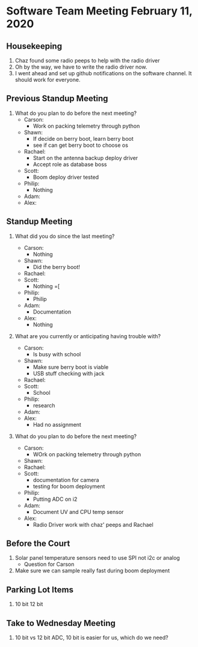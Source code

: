 # Software Team Meeting February 11, 2020
## Housekeeping
1. Chaz found some radio peeps to help with the radio driver
2. Oh by the way, we have to write the radio driver now.
3. I went ahead and set up github notifications on the software channel.  It should work for everyone.  

## Previous Standup Meeting
1. What do you plan to do before the next meeting?
	- Carson:
		- Work on packing telemetry through python
	- Shawn:
		- If decide on berry boot, learn berry boot
		- see if can get berry boot to choose os
	- Rachael:
		- Start on the antenna backup deploy driver
		- Accept role as database boss
	- Scott:
		- Boom deploy driver tested
	- Philip:
		- Nothing
	- Adam:
	- Alex:

## Standup Meeting
1. What did you do since the last meeting?
	- Carson:
		- Nothing
	- Shawn:
		- Did the berry boot!
	- Rachael:
	- Scott:
		- Nothing =[
	- Philip:
		- Philip
	- Adam:
		- Documentation
	- Alex:
		- Nothing	

2. What are you currently or anticipating having trouble with?
	- Carson:
		- Is busy with school
	- Shawn:
		- Make sure berry boot is viable
		- USB stuff checking with jack
	- Rachael:
	- Scott:
		- School
	- Philip:
		- research
	- Adam:
	- Alex:
		- Had no assignment

3. What do you plan to do before the next meeting?
	- Carson:
		- WOrk on packing telemetry through python 
	- Shawn:
	- Rachael:
	- Scott:
		- documentation for camera
		- testing for boom deployment
	- Philip:
		- Putting ADC on i2
	- Adam:
		- Document UV and CPU temp sensor
	- Alex:
		- Radio Driver work with chaz' peeps and Rachael

## Before the Court
1. Solar panel temperature sensors need to use SPI not i2c or analog
	- Question for Carson
2. Make sure we can sample really fast during boom deployment

## Parking Lot Items
1. 10 bit 12 bit

## Take to Wednesday Meeting
1. 10 bit vs 12 bit ADC, 10 bit is easier for us, which do we need?

